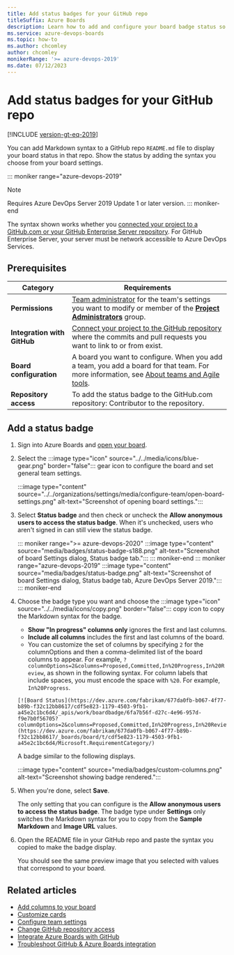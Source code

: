 ```yaml
---
title: Add status badges for your GitHub repo
titleSuffix: Azure Boards
description: Learn how to add and configure your board badge status so it appears on your GitHub repo. 
ms.service: azure-devops-boards
ms.topic: how-to
ms.author: chcomley
author: chcomley
monikerRange: '>= azure-devops-2019'
ms.date: 07/12/2023
---
```


# Add status badges for your GitHub repo 

[!INCLUDE [version-gt-eq-2019](../../includes/version-gt-eq-2019.md)] 
 
You can add Markdown syntax to a GitHub repo `README.md` file to display your board status in that repo. Show the status by adding the syntax you choose from your board settings.  

::: moniker range="azure-devops-2019"
> [!NOTE]   
> Requires Azure DevOps Server 2019 Update 1 or later version. 
::: moniker-end

The syntax shown works whether you [connected your project to a GitHub.com or your GitHub Enterprise Server repository](connect-to-github.md). For GitHub Enterprise Server, your server must be network accessible to Azure DevOps Services. 

## Prerequisites 

| Category | Requirements |
|--------------|-------------|
| **Permissions** | [Team administrator](../../organizations/settings/add-team-administrator.md) for the team's settings you want to modify or  member of the [**Project Administrators**](../../organizations/security/change-project-level-permissions.md) group. |
| **Integration with GitHub** | [Connect your project to the GitHub repository](index.md) where the commits and pull requests you want to link to or from exist. |
| **Board configuration** | A board you want to configure. When you add a team, you add a board for that team. For more information, see [About teams and Agile tools](../../organizations/settings/about-teams-and-settings.md). |
| **Repository access** | To add the status badge to the GitHub.com repository: Contributor to the repository. |

## Add a status badge

1. Sign into Azure Boards and [open your board](../boards/kanban-quickstart.md). 

2. Select the :::image type="icon" source="../../media/icons/blue-gear.png" border="false":::  gear icon to configure the board and set general team settings.  

   :::image type="content" source="../../organizations/settings/media/configure-team/open-board-settings.png" alt-text="Screenshot of opening board settings."::: 

3. Select **Status badge** and then check or uncheck the **Allow anonymous users to access the status badge**. When it's unchecked, users who aren't signed in can still view the status badge.

   ::: moniker range=">= azure-devops-2020"
   :::image type="content" source="media/badges/status-badge-s188.png" alt-text="Screenshot of board Settings dialog, Status badge tab.":::
   ::: moniker-end
   ::: moniker range="azure-devops-2019"
   :::image type="content" source="media/badges/status-badge.png" alt-text="Screenshot of board Settings dialog, Status badge tab, Azure DevOps Server 2019.":::
   ::: moniker-end

4. Choose the badge type you want and choose the :::image type="icon" source="../../media/icons/copy.png" border="false"::: copy icon to copy the Markdown syntax for the badge. 

   - **Show "In progress" columns only** ignores the first and last columns.  
   - **Include all columns** includes the first and last columns of the board.  
   - You can customize the set of columns by specifying `2` for the columnOptions and then a comma-delimited list of the board columns to appear. For example, `?columnOptions=2&columns=Proposed,Committed,In%20Progress,In%20Review`, as shown in the following syntax. For column labels that include spaces, you must encode the space with `%20`. For example, `In%20Progress`.

	```
	[![Board Status](https://dev.azure.com/fabrikam/677da0fb-b067-4f77-b89b-f32c12bb8617/cdf5e823-1179-4503-9fb1-a45e2c1bc6d4/_apis/work/boardbadge/6fa7b56f-d27c-4e96-957d-f9e7b0f56705?columnOptions=2&columns=Proposed,Committed,In%20Progress,In%20Review)](https://dev.azure.com/fabrikam/677da0fb-b067-4f77-b89b-f32c12bb8617/_boards/board/t/cdf5e823-1179-4503-9fb1-a45e2c1bc6d4/Microsoft.RequirementCategory/)
	```

   A badge similar to the following displays. 

   :::image type="content" source="media/badges/custom-columns.png" alt-text="Screenshot showing badge rendered.":::

5. When you're done, select **Save**.

   The only setting that you can configure is the **Allow anonymous users to access the status badge**. The badge type under **Settings** only switches the Markdown syntax for you to copy from the **Sample Markdown** and **Image URL** values. 

6. Open the README file in your GitHub repo and paste the syntax you copied to make the badge display.  

	You should see the same preview image that you selected with values that correspond to your board. 

## Related articles

- [Add columns to your board](../boards/add-columns.md)
- [Customize cards](../boards/customize-cards.md)
- [Configure team settings](../../organizations/settings/manage-teams.md)
- [Change GitHub repository access](install-github-app.md#change-repository-access)
- [Integrate Azure Boards with GitHub](index.md) 
- [Troubleshoot GitHub & Azure Boards integration](troubleshoot-github-connection.md)
